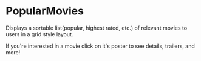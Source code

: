 # PopularMovies

Displays a sortable list(popular, highest rated, etc.) of relevant movies to users in a grid style layout.

If you're interested in a movie click on it's poster to see details, trailers, and more!
